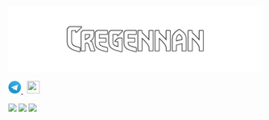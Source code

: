 ![Header](cregennan_logo.png)

<span>
<a href="https://t.me/cregennanoflod">
  <img height="25" width="25" src="https://raw.githubusercontent.com/github/explore/80688e429a7d4ef2fca1e82350fe8e3517d3494d/topics/telegram/telegram.png"/>
</a>
&nbsp;
<a margin-left="20px" href="https://www.linkedin.com/in/takhir-latypov-196268252/">
  <img height="25" width="25" src="https://content.linkedin.com/content/dam/me/brand/en-us/brand-home/logos/In-Blue-Logo.png.original.png"/>
</a>
</span>
<br/>
<br/>

<span>
  <img src="https://img.shields.io/badge/-React-222?style=for-the-badge&logo=react"/>
  <img src="https://img.shields.io/badge/-Dotnet-512BD4?style=for-the-badge&logo=dotnet"/>
  <img src="https://img.shields.io/badge/-ДоДиез Мажор-512BD4?style=for-the-badge&logo=csharp"/>
</span>
